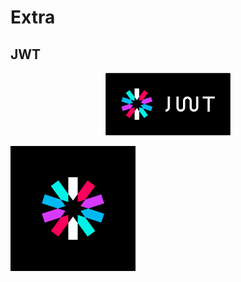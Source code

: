 # Extra

## JWT

<p align="center">
	<a>
		<img src="img/jwt-logo.svg" width="200px"/>
	</a>
</p>
<p> <img src="img/icon.svg" width="200px"/></p>

